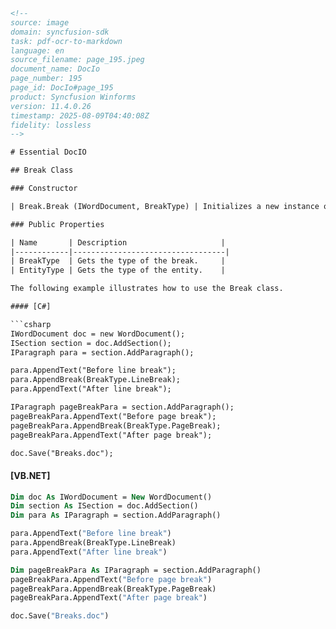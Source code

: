 ```html
<!-- 
source: image
domain: syncfusion-sdk
task: pdf-ocr-to-markdown
language: en
source_filename: page_195.jpeg
document_name: DocIo
page_number: 195
page_id: DocIo#page_195
product: Syncfusion Winforms
version: 11.4.0.26
timestamp: 2025-08-09T04:40:08Z
fidelity: lossless
-->

# Essential DocIO

## Break Class

### Constructor

| Break.Break (IWordDocument, BreakType) | Initializes a new instance of the Break class. |

### Public Properties

| Name       | Description                     |
|------------|----------------------------------|
| BreakType  | Gets the type of the break.     |
| EntityType | Gets the type of the entity.    |

The following example illustrates how to use the Break class.

#### [C#]

```csharp
IWordDocument doc = new WordDocument();
ISection section = doc.AddSection();
IParagraph para = section.AddParagraph();

para.AppendText("Before line break");
para.AppendBreak(BreakType.LineBreak);
para.AppendText("After line break");

IParagraph pageBreakPara = section.AddParagraph();
pageBreakPara.AppendText("Before page break");
pageBreakPara.AppendBreak(BreakType.PageBreak);
pageBreakPara.AppendText("After page break");

doc.Save("Breaks.doc");
```

#### [VB.NET]

```vb
Dim doc As IWordDocument = New WordDocument()
Dim section As ISection = doc.AddSection()
Dim para As IParagraph = section.AddParagraph()

para.AppendText("Before line break")
para.AppendBreak(BreakType.LineBreak)
para.AppendText("After line break")

Dim pageBreakPara As IParagraph = section.AddParagraph()
pageBreakPara.AppendText("Before page break")
pageBreakPara.AppendBreak(BreakType.PageBreak)
pageBreakPara.AppendText("After page break")

doc.Save("Breaks.doc")
```

<!-- tags: [essential docio, break class, c#, vb.net, line break, page break, document manipulation, word document] keywords: [break, line break, page break, csharp, vb.net, essential docio, document manipulation, line break example, page break example] -->
```